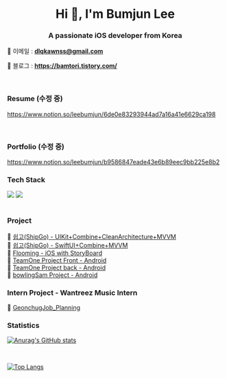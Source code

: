 <h1 align="center">Hi 👋, I'm Bumjun Lee</h1>
<h3 align="center">A passionate iOS developer from Korea</h3>


 🌱 이메일 : **dlqkawnss@gmail.com**
 
 🌱 블로그 : **https://bamtori.tistory.com/**
 
<br>


### Resume (수정 중)

https://www.notion.so/leebumjun/6de0e83293944ad7a16a41e6629ca198

<br>

### Portfolio (수정 중)

https://www.notion.so/leebumjun/b9586847eade43e6b89eec9bb225e8b2
<br>

### Tech Stack 
<p align="left"> 
<img src="https://img.shields.io/badge/-Swift-%F05138?logo=Swift&logoColer=white"/>
<img src="https://img.shields.io/badge/-iOS-%23000000?logo=Apple&logoColor=white"/>

<br>
<br>


### Project

🔭 [쉽고(ShipGo) - UIKit+Combine+CleanArchitecture+MVVM](https://github.com/PackService/CleanArchitecture_ShipGo/tree/feat/coordinator)
 <br>
🔭 [쉽고(ShipGo) - SwiftUI+Combine+MVVM](https://github.com/PackService/PackService)
 <br>
🔭 [Flooming - iOS with StoryBoard](https://github.com/Leebumju/Flooming-iOS)
 <br>
🔭 [TeamOne Project Front - Android](https://github.com/Leebumju/TeamOne-FrontEnd)
 <br>
🔭 [TeamOne Project back - Android](https://github.com/Leebumju/TeamOne-BackEnd)
 <br>
🔭 [bowlingSam Project - Android](https://github.com/Leebumju/testDB)
<br>
 
### Intern Project - Wantreez Music Intern

🔭 [GeonchugJob_Planning](https://github.com/Leebumju/GeonchugJob_Planning)
 <br>
 

### Statistics

[![Anurag's GitHub stats](https://github-readme-stats.vercel.app/api?username=Leebumju)](https://github.com/anuraghazra/github-readme-stats)

<br>

[![Top Langs](https://github-readme-stats.vercel.app/api/top-langs/?username=Leebumju)](https://github.com/anuraghazra/github-readme-stats)



